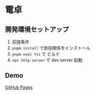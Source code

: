 # 電卓

## 開発環境セットアップ

1. 前提条件
2. `pnpm install` で依存関係をインストール
3. `pnpm exec tsc` で ビルド
4. `npx http-server` で dev server 起動

## Demo
[GitHub Pages](https://calculator.gh.8ear.org/)
